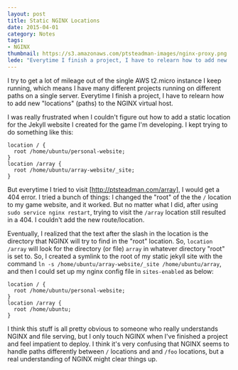 ```yaml
---
layout: post
title: Static NGINX Locations
date: 2015-04-01
category: Notes
tags:
- NGINX
thumbnail: https://s3.amazonaws.com/ptsteadman-images/nginx-proxy.png
lede: "Everytime I finish a project, I have to relearn how to add new 'locations' (paths) to the NGINX virtual host."
---
```


I try to get a lot of mileage out of the single AWS t2.micro instance I keep
running, which means I have many different projects running on different paths
on a single server.  Everytime I finish a project, I have to relearn how to add
new "locations" (paths) to the NGINX virtual host.

I was really frustrated when I couldn't figure out how to add a static location
for the Jekyll website I created for the game I'm developing.  I kept trying to
do something like this:

    location / {
      root /home/ubuntu/personal-website;
    }
    location /array {
      root /home/ubuntu/array-website/_site;
    }

But everytime I tried to visit [http://ptsteadman.com/array], I would get a 404
error.  I tried a bunch of things: I changed the "root" of the the `/` location
to my game website, and it worked.  But no matter what I did, after using `sudo
service nginx restart`, trying to visit the `/array` location still resulted in
a 404.  I couldn't add the new route/location.

Eventually, I realized that the text after the slash in the location is the
directory that NGINX will try to find in the "root" location.  So, `location
/array` will look for the directory (or file) `array` in whatever directory
"root" is set to.  So, I created a symlink to the root of my static jekyll site
with the command `ln -s /home/ubuntu/array-website/_site /home/ubuntu/array`,
and then I could set up my nginx config file in `sites-enabled` as below:

    location / {
      root /home/ubuntu/personal-website;
    }
    location /array {
      root /home/ubuntu;
    }

I think this stuff is all pretty obvious to someone who really understands NGINX
and file serving, but I only touch NGINX when I've finished a project and feel
impatient to deploy.  I think it's very confusing that NGINX seems to handle
paths differently between `/` locations and and `/foo` locations, but a real
understanding of NGINX might clear things up.

